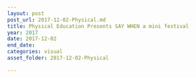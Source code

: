 ```yaml
---
layout: post
post_url: 2017-12-02-Physical.md
title: Physical Education Presents SAY WHEN a mini festival
year: 2017
date: 2017-12-02
end_date: 
categories: visual
asset_folder: 2017-12-02-Physical

---
```

